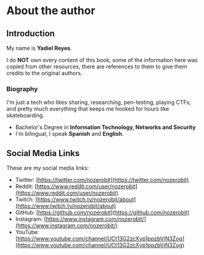 # About the author

## Introduction

My name is **Yadiel Reyes**.

I do **NOT** own every content of this book, some of the information here was copied from other resources, there are references to them to give them credits to the original authors.

### Biography

I'm just a tech who likes sharing, researching, pen-testing, playing CTFs, and pretty much everything that keeps me hooked for hours like skateboarding.

* Bachelor's Degree in **Information Technology, Networks and Security**
* I'm bilingual, I speak **Spanish** and **English**.

## Social Media Links

These are my social media links:

* Twitter: [https://twitter.com/nozerobit](https://twitter.com/nozerobit)
* Reddit: [https://www.reddit.com/user/nozerobit](https://www.reddit.com/user/nozerobit)
* Twitch: [https://www.twitch.tv/nozerobit/about](https://www.twitch.tv/nozerobit/about)
* GitHub: [https://github.com/nozerobit](https://github.com/nozerobit)
* Instagram: [https://www.instagram.com/nozerobit/](https://www.instagram.com/nozerobit/)
* YouTube: [https://www.youtube.com/channel/UCt13G2zcXyp1ppzbViN3Zog](https://www.youtube.com/channel/UCt13G2zcXyp1ppzbViN3Zog)
